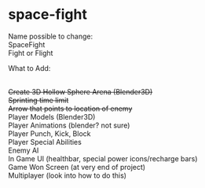 # space-fight

Name possible to change:
<br/>
SpaceFight
<br/>
Fight or Flight
<br/>

What to Add:

<br/>~~Create 3D Hollow Sphere Arena (Blender3D)~~
<br/>~~Sprinting time limit~~
<br/>~~Arrow that points to location of enemy~~
<br/>Player Models (Blender3D)
<br/>Player Animations (blender? not sure)
<br/>Player Punch, Kick, Block
<br/>Player Special Abilities
<br/>Enemy AI
<br/>In Game UI (healthbar, special power icons/recharge bars)
<br/>Game Won Screen (at very end of project)
<br/>Multiplayer (look into how to do this)

